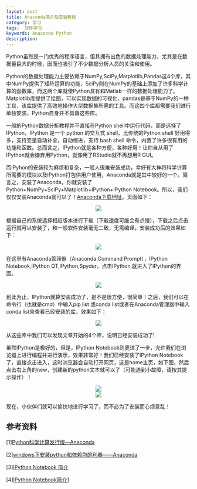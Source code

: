 ```yaml
---
layout: post
title: Anaconda简介及安装教程
category: 学习
tags:  软件学习
keywords: Anaconda Python
description: 
---
```

Python虽然是一门优秀的程序语言，但其拥有出色的数据处理能力，尤其是在数据量巨大的时候，因而也吸引了不少数据分析人员的关注和使用。

Python的数据处理能力主要依赖于NumPy,SciPy,Matplotlib,Pandas这4个库，其中NumPy提供了矩阵运算的功能，SciPy则在NumPy的基础上添加了许多科学计算的函数库，而这两个库就使Python具有和Matlab一样的数据处理能力了。Matplotlib库提供了绘图，可以实现数据的可视化，pandas是基于NumPy的一种工具，该库提供了高效地操作大型数据集所需的工具。而这四个库都需要我们进行单独安装，Python自身并不具备这些库。

一般的Python数据分析教程并不直接在Python shell中运行代码，而是选择了IPython，IPython 是一个 python 的交互式 shell，比传统的Python shell 好用得多，支持变量自动补全，自动缩进，支持 bash shell 命令，内置了许多很有用的功能和函数。总而言之，IPython就是各种方便，各种好用！让你自从用了IPython就会嫌弃用Python，就像用了RStudio就不再想用R GUI。

而IPyhon的安装较为麻烦和复杂，一般人很难安装成功，幸好有大神将科学计算所需要的模块以及IPython打包供用户使用，Anaconda就是其中较好的一个。简言之，安装了Anaconda，你就安装了Python+NumPy+SciPy+Matplotlib+IPython+IPython Notebook。所以，我们仅仅安装Anaconda就可以了！[Anaconda下载地址](http://continuum.io/downloads)。页面如下：

<div align="center"><img src="http://7xo51k.com1.z0.glb.clouddn.com/anacondaAnaconda%E4%B8%8B%E8%BD%BD%E7%95%8C%E9%9D%A2.jpg-wx"  ></div>

根据自己的系统选择相应版本进行下载（下载速度可能会有点慢），下载之后点击运行就可以安装了，和一般软件安装毫无二致，无需编译。安装成功后的效果如下：

<div align="center"><img src="http://7xo51k.com1.z0.glb.clouddn.com/anaconda%E5%AE%89%E8%A3%85%E5%90%8E%E7%9A%84%E7%95%8C%E9%9D%A2.png-wx"  ></div>

在这里有Anaconda管理器（Anaconda Command Prompt），IPython Notebook,IPython QT,IPython,Spyder。点击IPython,就进入了IPython的界面。

<div align="center"><img src="http://7xo51k.com1.z0.glb.clouddn.com/anacondaIPython%E7%95%8C%E9%9D%A2.png-wx"  ></div>

到此为止，IPython就算安装成功了，是不是很方便，很简单！之后，我们可以在命令行（也就是cmd）中输入pip list 或conda list或者在Anaconda管理器中输入conda list来查看已经安装的库，效果如下：

<div align="center"><img src="http://7xo51k.com1.z0.glb.clouddn.com/anacondacmd%20Anaconda.png-wx"  ></div>

从这些库中我们可以发现文章开始的4个库，说明已经安装成功了!

虽然IPython是极好的，但是，IPython Notebook则更进了一步，允许我们在浏览器上进行编程并进行演示，效果非常好！我们已经安装了IPython Notebook了，直接点击进入，这时浏览器会自动打开网页，这是home主页，如下图，然后点击右上角的new，创建新的python文本就可以了（可能遇到小故障，请按其提示操作）！

<div align="center"><img src="http://7xo51k.com1.z0.glb.clouddn.com/anacondaIPNBHome.jpg-wx"  ></div>

<div align="center"><img src="http://7xo51k.com1.z0.glb.clouddn.com/anacondaIPNB.jpg-wx" ></div>


现在，小伙伴们就可以愉快地进行学习了，而不必为了安装而心烦意乱！

## **参考资料**

[1][Python科学计算发行版—Anaconda ](http://seisman.info/anaconda-scientific-python-distribution.html)

[2][windows下安装python和依赖包的利器——Anaconda](http://www.th7.cn/system/win/201502/93336.shtml)

[3][IPython Notebook 简介](http://my.oschina.net/lionets/blog/274760)

[4][IPython Notebook简介1](http://hyry.dip.jp/tech/slice/slice.html/35)





